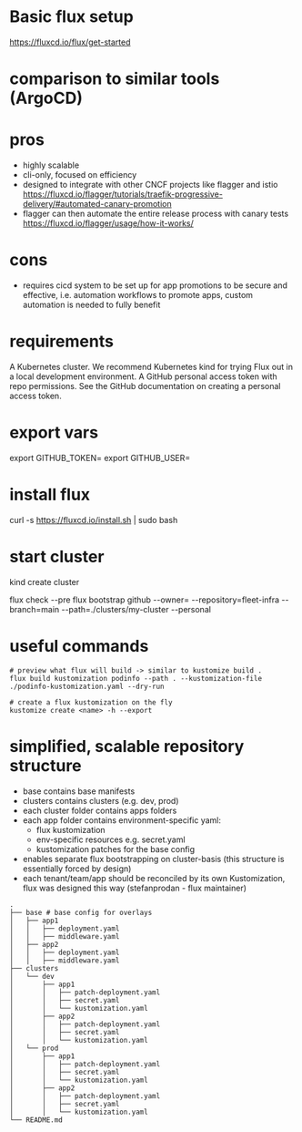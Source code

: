 # Basic flux setup

https://fluxcd.io/flux/get-started

# comparison to similar tools (ArgoCD)
# pros
- highly scalable
- cli-only, focused on efficiency
- designed to integrate with other CNCF projects like flagger and istio https://fluxcd.io/flagger/tutorials/traefik-progressive-delivery/#automated-canary-promotion
- flagger can then automate the entire release process with canary tests https://fluxcd.io/flagger/usage/how-it-works/
# cons
- requires cicd system to be set up for app promotions to be secure and effective,
    i.e. automation workflows to promote apps, custom automation is needed to fully benefit

# requirements
A Kubernetes cluster. We recommend Kubernetes kind for trying Flux out in a local development environment.
A GitHub personal access token with repo permissions. See the GitHub documentation on creating a personal access token.

# export vars
export GITHUB_TOKEN=<your-token>
export GITHUB_USER=<your-username>

# install flux
curl -s https://fluxcd.io/install.sh | sudo bash

# start cluster
kind create cluster

flux check --pre
flux bootstrap github   --owner=   --repository=fleet-infra   --branch=main   --path=./clusters/my-cluster   --personal

# useful commands
```
# preview what flux will build -> similar to kustomize build .
flux build kustomization podinfo --path . --kustomization-file ./podinfo-kustomization.yaml --dry-run

# create a flux kustomization on the fly
kustomize create <name> -h --export
```

# simplified, scalable repository structure
* base contains base manifests
* clusters contains clusters (e.g. dev, prod)
* each cluster folder contains apps folders
* each app folder contains environment-specific yaml:
    - flux kustomization
    - env-specific resources e.g. secret.yaml
    - kustomization patches for the base config
* enables separate flux bootstrapping on cluster-basis (this structure is essentially forced by design)
* each tenant/team/app should be reconciled by its own Kustomization, flux was designed this way (stefanprodan - flux maintainer)
```
.
├── base # base config for overlays
│   ├── app1
│   │   ├── deployment.yaml
│   │   ├── middleware.yaml
│   ├── app2
│   │   ├── deployment.yaml
│   │   ├── middleware.yaml
├── clusters
│   └── dev
│       ├── app1
│       │   ├── patch-deployment.yaml
│       │   ├── secret.yaml
│       │   └── kustomization.yaml
│       ├── app2
│       │   ├── patch-deployment.yaml
│       │   ├── secret.yaml
│       │   └── kustomization.yaml
│   └── prod
│       ├── app1
│       │   ├── patch-deployment.yaml
│       │   ├── secret.yaml
│       │   └── kustomization.yaml
│       ├── app2
│       │   ├── patch-deployment.yaml
│       │   ├── secret.yaml
│       │   └── kustomization.yaml
└── README.md
```

